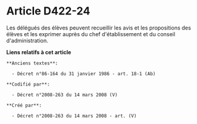 # Article D422-24

Les délégués des élèves peuvent recueillir les avis et les propositions des élèves et les exprimer auprès du chef
d'établissement et du conseil d'administration.

**Liens relatifs à cet article**

	**Anciens textes**:

	  - Décret n°86-164 du 31 janvier 1986 - art. 18-1 (Ab)

	**Codifié par**:

	  - Décret n°2008-263 du 14 mars 2008 (V)

	**Créé par**:

	  - Décret n°2008-263 du 14 mars 2008 - art. (V)
